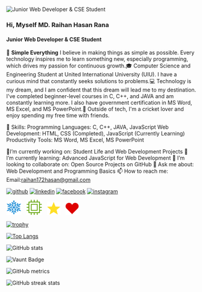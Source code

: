![Junior Web Developer &  CSE Student](https://media.licdn.com/dms/image/v2/D5616AQGkyvMIUANLvg/profile-displaybackgroundimage-shrink_350_1400/profile-displaybackgroundimage-shrink_350_1400/0/1739387528276?e=1744848000&v=beta&t=KPbia9lHOUxU1ByLMb8T6JLEaY4bW9r1lBtgKf1zs6A)
### Hi, Myself MD. Raihan Hasan Rana
#### Junior Web Developer &  CSE Student


🚀 **Simple Everything**
I believe in making things as simple as possible. Every technology inspires me to learn something new, especially programming, which drives my passion for continuous growth.🎓 Computer Science and Engineering Student at United International University (UIU). I have a curious mind that constantly seeks solutions to problems.💻 Technology is my dream, and I am confident that this dream will lead me to my destination.
I've completed beginner-level courses in C, C++, and JAVA and am constantly learning more. I also have government certification in MS Word, MS Excel, and MS PowerPoint.🏏 Outside of tech, I'm a cricket lover and enjoy spending my free time with friends.

🌟 Skills:
Programming Languages: C, C++, JAVA, JavaScript
Web Development: HTML, CSS (Completed), JavaScript (Currently Learning)
Productivity Tools: MS Word, MS Excel, MS PowerPoint

🤺I’m currently working on:
Student Life and Web Development Projects
🧘 I’m currently learning:
Advanced JavaScript for Web Development
👀 I’m looking to collaborate on:
Open Source Projects on GitHub
💬 Ask me about:
Web Development and Programming Basics
📫 How to reach me:
Email:raihan172hasan@gmail.com



[<img src='https://cdn.jsdelivr.net/npm/simple-icons@3.0.1/icons/github.svg' alt='github' height='40'>](https://github.com/Raihan-143)  [<img src='https://cdn.jsdelivr.net/npm/simple-icons@3.0.1/icons/linkedin.svg' alt='linkedin' height='40'>](https://www.linkedin.com/in/www.linkedin.com/in/raihan-hasan-61962328a/)  [<img src='https://cdn.jsdelivr.net/npm/simple-icons@3.0.1/icons/facebook.svg' alt='facebook' height='40'>](https://www.facebook.com/https://www.facebook.com/share/1DsyU8WuRM/)  [<img src='https://cdn.jsdelivr.net/npm/simple-icons@3.0.1/icons/instagram.svg' alt='instagram' height='40'>](https://www.instagram.com/https://www.instagram.com/raihan__reza?igsh=MWZndGM0eDllYXEwMA==/)  

<a href='https://archiveprogram.github.com/'><img src='https://raw.githubusercontent.com/acervenky/animated-github-badges/master/assets/acbadge.gif' width='40' height='40'></a> <a href='https://docs.github.com/en/developers'><img src='https://raw.githubusercontent.com/acervenky/animated-github-badges/master/assets/devbadge.gif' width='40' height='40'></a> <a href='https://stars.github.com/'><img src='https://raw.githubusercontent.com/acervenky/animated-github-badges/master/assets/starbadge.gif' width='35' height='35'></a> <a href='https://docs.github.com/en/github/supporting-the-open-source-community-with-github-sponsors'><img src='https://raw.githubusercontent.com/acervenky/animated-github-badges/master/assets/sponsorbadge.gif' width='35' height='35'></a> 

[![trophy](https://github-profile-trophy.vercel.app/?username=Raihan-143)](https://github.com/ryo-ma/github-profile-trophy)

[![Top Langs](https://github-readme-stats.vercel.app/api/top-langs/?username=Raihan-143)](https://github.com/anuraghazra/github-readme-stats)

![GitHub stats](https://github-readme-stats.vercel.app/api?username=Raihan-143&show_icons=true&count_private=true)  

![Vaunt Badge](https://api.vaunt.dev/v1/github/entities/Raihan-143/contributions?format=svg&private=true)  

![GitHub metrics](https://metrics.lecoq.io/Raihan-143)  

![GitHub streak stats](https://streak-stats.demolab.com/?user=Raihan-143)  

